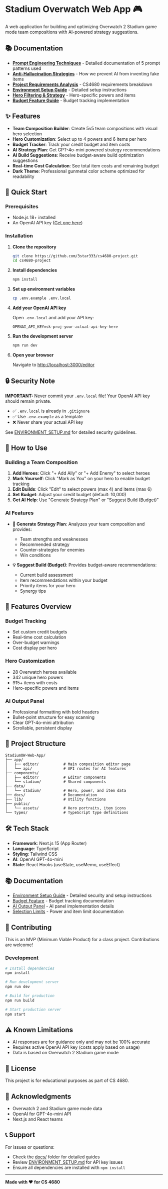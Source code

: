 # Stadium Overwatch Web App 🎮

A web application for building and optimizing Overwatch 2 Stadium game mode team compositions with AI-powered strategy suggestions.

## 📚 Documentation

- **[Prompt Engineering Techniques](./docs/PROMPT_ENGINEERING.md)** - Detailed documentation of 5 prompt patterns used
- **[Anti-Hallucination Strategies](./docs/ANTI_HALLUCINATION.md)** - How we prevent AI from inventing fake items
- **[Project Requirements Analysis](./docs/PROJECT_REQUIREMENTS_ANALYSIS.md)** - CS4680 requirements breakdown
- **[Environment Setup Guide](./docs/ENVIRONMENT_SETUP.md)** - Detailed setup instructions
- **[Hero Filtering & Strategy](./docs/HERO_FILTERING_AND_STRATEGY.md)** - Hero-specific powers and items
- **[Budget Feature Guide](./docs/BUDGET_FEATURE.md)** - Budget tracking implementation

## ✨ Features

- **Team Composition Builder**: Create 5v5 team compositions with visual hero selection
- **Hero Customization**: Select up to 4 powers and 6 items per hero
- **Budget Tracker**: Track your credit budget and item costs
- **AI Strategy Plan**: Get GPT-4o-mini powered strategy recommendations
- **AI Build Suggestions**: Receive budget-aware build optimization suggestions
- **Real-time Cost Calculation**: See total item costs and remaining budget
- **Dark Theme**: Professional gunmetal color scheme optimized for readability

## 🚀 Quick Start

### Prerequisites

- Node.js 18+ installed
- An OpenAI API key ([Get one here](https://platform.openai.com/api-keys))

### Installation

1. **Clone the repository**
   ```bash
   git clone https://github.com/3star333/cs4680-project.git
   cd cs4680-project
   ```

2. **Install dependencies**
   ```bash
   npm install
   ```

3. **Set up environment variables**
   ```bash
   cp .env.example .env.local
   ```

4. **Add your OpenAI API key**
   
   Open `.env.local` and add your API key:
   ```env
   OPENAI_API_KEY=sk-proj-your-actual-api-key-here
   ```

5. **Run the development server**
   ```bash
   npm run dev
   ```

6. **Open your browser**
   
   Navigate to [http://localhost:3000/editor](http://localhost:3000/editor)

## 🔒 Security Note

**IMPORTANT:** Never commit your `.env.local` file! Your OpenAI API key should remain private.

- ✅ `.env.local` is already in `.gitignore`
- ✅ Use `.env.example` as a template
- ❌ Never share your actual API key

See [ENVIRONMENT_SETUP.md](docs/ENVIRONMENT_SETUP.md) for detailed security guidelines.

## 📖 How to Use

### Building a Team Composition

1. **Add Heroes**: Click "+ Add Ally" or "+ Add Enemy" to select heroes
2. **Mark Yourself**: Click "Mark as You" on your hero to enable budget tracking
3. **Edit Builds**: Click "Edit" to select powers (max 4) and items (max 6)
4. **Set Budget**: Adjust your credit budget (default: 10,000)
5. **Get AI Help**: Use "Generate Strategy Plan" or "Suggest Build (Budget)"

### AI Features

- **🎯 Generate Strategy Plan**: Analyzes your team composition and provides:
  - Team strengths and weaknesses
  - Recommended strategy
  - Counter-strategies for enemies
  - Win conditions

- **💡 Suggest Build (Budget)**: Provides budget-aware recommendations:
  - Current build assessment
  - Item recommendations within your budget
  - Priority items for your hero
  - Synergy tips

## 🎨 Features Overview

### Budget Tracking
- Set custom credit budgets
- Real-time cost calculation
- Over-budget warnings
- Cost display per hero

### Hero Customization
- 28 Overwatch heroes available
- 342 unique hero powers
- 915+ items with costs
- Hero-specific powers and items

### AI Output Panel
- Professional formatting with bold headers
- Bullet-point structure for easy scanning
- Clear GPT-4o-mini attribution
- Scrollable, persistent display

## 📁 Project Structure

```
StadiumOW-Web-App/
├── app/
│   ├── editor/           # Main composition editor page
│   └── api/              # API routes for AI features
├── components/
│   ├── editor/           # Editor components
│   └── stadium/          # Shared components
├── data/
│   └── stadium/          # Hero, power, and item data
├── docs/                 # Documentation
├── lib/                  # Utility functions
├── public/
│   └── assets/           # Hero portraits, item icons
└── types/                # TypeScript type definitions
```

## 🛠️ Tech Stack

- **Framework**: Next.js 15 (App Router)
- **Language**: TypeScript
- **Styling**: Tailwind CSS
- **AI**: OpenAI GPT-4o-mini
- **State**: React Hooks (useState, useMemo, useEffect)

## 📚 Documentation

- [Environment Setup Guide](docs/ENVIRONMENT_SETUP.md) - Detailed security and setup instructions
- [Budget Feature](docs/BUDGET_FEATURE.md) - Budget tracking documentation
- [AI Output Panel](docs/AI_OUTPUT_PANEL.md) - AI panel implementation details
- [Selection Limits](docs/SELECTION_LIMITS.md) - Power and item limit documentation

## 🤝 Contributing

This is an MVP (Minimum Viable Product) for a class project. Contributions are welcome!

### Development

```bash
# Install dependencies
npm install

# Run development server
npm run dev

# Build for production
npm run build

# Start production server
npm start
```

## ⚠️ Known Limitations

- AI responses are for guidance only and may not be 100% accurate
- Requires active OpenAI API key (costs apply based on usage)
- Data is based on Overwatch 2 Stadium game mode

## 📄 License

This project is for educational purposes as part of CS 4680.

## 🙏 Acknowledgments

- Overwatch 2 and Stadium game mode data
- OpenAI for GPT-4o-mini API
- Next.js and React teams

## 📞 Support

For issues or questions:
- Check the [docs/](docs/) folder for detailed guides
- Review [ENVIRONMENT_SETUP.md](docs/ENVIRONMENT_SETUP.md) for API key issues
- Ensure all dependencies are installed with `npm install`

---

**Made with ❤️ for CS 4680**
